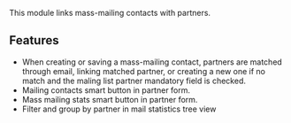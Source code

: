 This module links mass-mailing contacts with partners.

## Features

- When creating or saving a mass-mailing contact, partners are matched
  through email, linking matched partner, or creating a new one if no
  match and the maling list partner mandatory field is checked.
- Mailing contacts smart button in partner form.
- Mass mailing stats smart button in partner form.
- Filter and group by partner in mail statistics tree view
